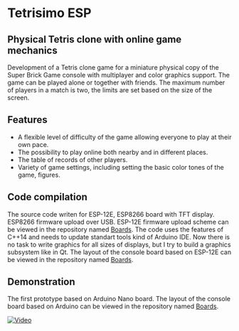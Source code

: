 # Tetrisimo ESP
## Physical Tetris clone with online game mechanics
Development of a Tetris clone game for a miniature physical copy of the Super Brick Game console with multiplayer and color graphics support.
The game can be played alone or together with friends.
The maximum number of players in a match is two, the limits are set based on the size of the screen.
## Features
- A flexible level of difficulty of the game allowing everyone to play at their own pace.
- The possibility to play online both nearby and in different places.
- The table of records of other players.
- Variety of game settings, including setting the basic color tones of the game, figures.

## Code compilation
The source code writen for ESP-12E, ESP8266 board with TFT display.
ESP8266 firmware upload over USB.
ESP-12E firmware upload scheme can be viewed in the repository named [Boards](https://github.com/hypercyclist/Boards).
The code uses the features of C++14 and needs to update standart tools kind of Arduino IDE.
Now there is no task to write graphics for all sizes of displays, but I try to build a graphics subsystem like in Qt.
The layout of the console board based on ESP-12E can be viewed in the repository named [Boards](https://github.com/hypercyclist/Boards).

## Demonstration
The first prototype based on Arduino Nano board.
The layout of the console board based on Arduino can be viewed in the repository named [Boards](https://github.com/hypercyclist/Boards).

[![Video](https://i9.ytimg.com/vi_webp/la7uFopkpTI/mqdefault.webp?time=1619546400000&sqp=CKCioYQG&rs=AOn4CLDpB5J-U1GuBkFMUynAI8gDJYxp3A)](https://youtu.be/la7uFopkpTI)